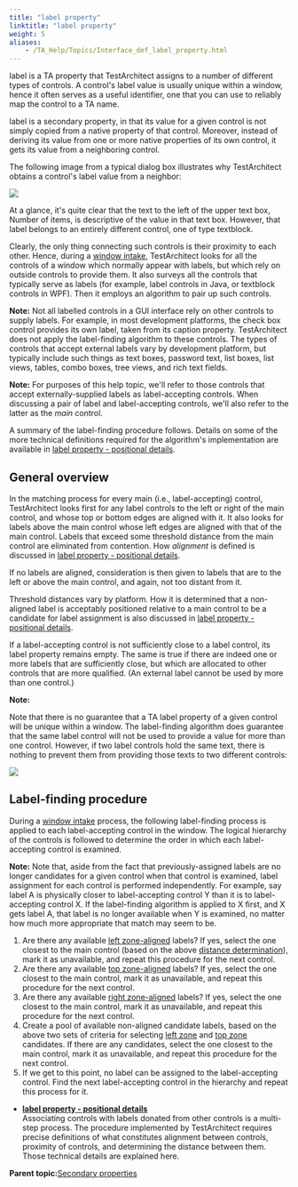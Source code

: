 ```yaml
--- 
title: "label property"
linktitle: "label property"
weight: 5
aliases: 
    - /TA_Help/Topics/Interface_def_label_property.html
---
```


label is a TA property that TestArchitect assigns to a number of different types of controls. A control's label value is usually unique within a window, hence it often serves as a useful identifier, one that you can use to reliably map the control to a TA name.

label is a secondary property, in that its value for a given control is not simply copied from a native property of that control. Moreover, instead of deriving its value from one or more native properties of its own control, it gets its value from a neighboring control.

The following image from a typical dialog box illustrates why TestArchitect obtains a control's label value from a neighbor:

![](/images//Images/label_property.01.png)

At a glance, it's quite clear that the text to the left of the upper text box, Number of items, is descriptive of the value in that text box. However, that label belongs to an entirely different control, one of type textblock.

Clearly, the only thing connecting such controls is their proximity to each other. Hence, during a [window intake](/TA_Help/Topics/Interface_def_intake.html), TestArchitect looks for all the controls of a window which normally appear with labels, but which rely on outside controls to provide them. It also surveys all the controls that typically serve as labels \(for example, label controls in Java, or textblock controls in WPF\). Then it employs an algorithm to pair up such controls.

**Note:** Not all labelled controls in a GUI interface rely on other controls to supply labels. For example, in most development platforms, the check box control provides its own label, taken from its caption property. TestArchitect does not apply the label-finding algorithm to these controls. The types of controls that accept external labels vary by development platform, but typically include such things as text boxes, password text, list boxes, list views, tables, combo boxes, tree views, and rich text fields.

**Note:** For purposes of this help topic, we'll refer to those controls that accept externally-supplied labels as label-accepting controls. When discussing a pair of label and label-accepting controls, we'll also refer to the latter as the *main* control.

A summary of the label-finding procedure follows. Details on some of the more technical definitions required for the algorithm's implementation are available in [label property - positional details](/TA_Help/Topics/Interface_def_label_property_supplement.html).

## General overview

In the matching process for every main \(i.e., label-accepting\) control, TestArchitect looks first for any label controls to the left or right of the main control, and whose top or bottom edges are aligned with it. It also looks for labels above the main control whose left edges are aligned with that of the main control. Labels that exceed some threshold distance from the main control are eliminated from contention. How *alignment* is defined is discussed in [label property - positional details](/TA_Help/Topics/Interface_def_label_property_supplement.html).

If no labels are aligned, consideration is then given to labels that are to the left or above the main control, and again, not too distant from it.

Threshold distances vary by platform. How it is determined that a non-aligned label is acceptably positioned relative to a main control to be a candidate for label assignment is also discussed in [label property - positional details](/TA_Help/Topics/Interface_def_label_property_supplement.html).

If a label-accepting control is not sufficiently close to a label control, its label property remains empty. The same is true if there are indeed one or more labels that are sufficiently close, but which are allocated to other controls that are more qualified. \(An external label cannot be used by more than one control.\)

**Note:**

Note that there is no guarantee that a TA label property of a given control will be unique within a window. The label-finding algorithm does guarantee that the same label control will not be used to provide a value for more than one control. However, if two label controls hold the same text, there is nothing to prevent them from providing those texts to two different controls:

![](/images//Images/label_duplication.png)

## Label-finding procedure

During a [window intake](/TA_Help/Topics/Interface_def_intake.html) process, the following label-finding process is applied to each label-accepting control in the window. The logical hierarchy of the controls is followed to determine the order in which each label-accepting control is examined.

**Note:** Note that, aside from the fact that previously-assigned labels are no longer candidates for a given control when that control is examined, label assignment for each control is performed independently. For example, say label A is physically closer to label-accepting control Y than it is to label-accepting control X. If the label-finding algorithm is applied to X first, and X gets label A, that label is no longer available when Y is examined, no matter how much more appropriate that match may seem to be.

1.  Are there any available [left zone-aligned](/TA_Help/Topics/Interface_def_label_property_supplement.html#dl.left_zone_alignment) labels? If yes, select the one closest to the main control \(based on the above [distance determination](/TA_Help/Topics/Interface_def_label_property_supplement.html#section.distance_determination)\), mark it as unavailable, and repeat this procedure for the next control.
2.  Are there any available [top zone-aligned](/TA_Help/Topics/Interface_def_label_property_supplement.html#dl.top_zone_alignment) labels? If yes, select the one closest to the main control, mark it as unavailable, and repeat this procedure for the next control.
3.  Are there any available [right zone-aligned](/TA_Help/Topics/Interface_def_label_property_supplement.html#dl.right_zone_alignment) labels? If yes, select the one closest to the main control, mark it as unavailable, and repeat this procedure for the next control.
4.  Create a pool of available non-aligned candidate labels, based on the above two sets of criteria for selecting [left zone](/TA_Help/Topics/Interface_def_label_property_supplement.html#dl.left_zone_nonaligned) and [top zone](/TA_Help/Topics/Interface_def_label_property_supplement.html#dl.top_zone_nonaligned) candidates. If there are any candidates, select the one closest to the main control, mark it as unavailable, and repeat this procedure for the next control.
5.  If we get to this point, no label can be assigned to the label-accepting control. Find the next label-accepting control in the hierarchy and repeat this process for it.

-   **[label property - positional details](/TA_Help/Topics/Interface_def_label_property_supplement.html)**  
Associating controls with labels donated from other controls is a multi-step process. The procedure implemented by TestArchitect requires precise definitions of what constitutes alignment between controls, proximity of controls, and determining the distance between them. Those technical details are explained here.

**Parent topic:**[Secondary properties](/TA_Help/Topics/Interface_def_derived_properties.html)

